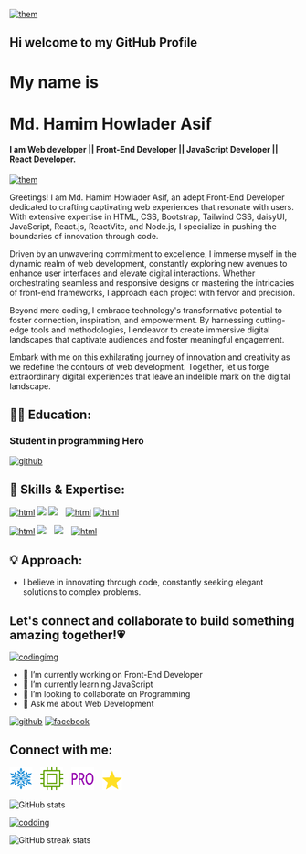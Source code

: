 [<img src='https://giffiles.alphacoders.com/215/215911.gif' alt='them'>](https://github.com/hamimWebDev)


## Hi welcome to my GitHub Profile
# My name is
#  Md. Hamim Howlader Asif
#### I am Web developer || Front-End Developer || JavaScript Developer || React Developer.
[<img src='https://scontent.fdac37-1.fna.fbcdn.net/v/t39.30808-6/428598392_370198812555478_1676015809113046400_n.png?_nc_cat=111&ccb=1-7&_nc_sid=783fdb&_nc_eui2=AeElMCghMH4gHtBKZCF2V8ENSWDoDWLpguhJYOgNYumC6Ai5enRIkmaLbEEqs7Aq7JDpRiIGrzU_pHsUfg6-uEHG&_nc_ohc=iIJV-uNH9dUAX9nsBG2&_nc_ht=scontent.fdac37-1.fna&oh=00_AfCfVhN4e7RC8lpENZXDi6TzGGf-t_Y5zit9tBhtIKAfvw&oe=65D50A95' alt='them'>](https://github.com/hamimWebDev)



Greetings! I am Md. Hamim Howlader Asif, an adept Front-End Developer dedicated to crafting captivating web experiences that resonate with users. With extensive expertise in HTML, CSS, Bootstrap, Tailwind CSS, daisyUI, JavaScript, React.js, ReactVite, and Node.js, I specialize in pushing the boundaries of innovation through code.

Driven by an unwavering commitment to excellence, I immerse myself in the dynamic realm of web development, constantly exploring new avenues to enhance user interfaces and elevate digital interactions. Whether orchestrating seamless and responsive designs or mastering the intricacies of front-end frameworks, I approach each project with fervor and precision.

Beyond mere coding, I embrace technology's transformative potential to foster connection, inspiration, and empowerment. By harnessing cutting-edge tools and methodologies, I endeavor to create immersive digital landscapes that captivate audiences and foster meaningful engagement.

Embark with me on this exhilarating journey of innovation and creativity as we redefine the contours of web development. Together, let us forge extraordinary digital experiences that leave an indelible mark on the digital landscape.
## 👨‍💻 Education:
### Student in programming Hero
[<img src='https://thebusinessblocks.com/wp-content/uploads/2021/07/lottie2-2.gif' alt='github'>](https://www.programming-hero.com/)

## 🚀 Skills & Expertise:

[<img src='https://cdn-icons-png.freepik.com/256/1051/1051277.png?uid=R138315582&ga=GA1.1.540724036.1706111289&semt=ais' alt='html' height='100'>](https://github.com/hamimWebDev) [<img src='https://cdn-icons-png.freepik.com/256/4248/4248044.png?uid=R138315582&ga=GA1.1.540724036.1706111289&semt=ais' height='100'>](https://github.com/hamimWebDev)  [<img src='https://upload.wikimedia.org/wikipedia/commons/thumb/b/b2/Bootstrap_logo.svg/640px-Bootstrap_logo.svg.png' height='100' style="margin-right: 10px;">](https://github.com/hamimWebDev) [<img src='https://encrypted-tbn0.gstatic.com/images?q=tbn:ANd9GcR_BuIzY141a5nIZoGEQkFYPN_f3bQddC4uu5ctRPO1Ftp6BNy_iV5foebwEIYesnZLA6c&usqp=CAU' alt='html' height='100' width='180'>](https://github.com/hamimWebDev) [<img src='https://encrypted-tbn0.gstatic.com/images?q=tbn:ANd9GcTr5hACZtx_hyuv7sD9koZAwNZI9IC56LAVscUPVnhWXknt0MyNmQz_cBeTvp50sFWGiB4&usqp=CAU' alt='html' height='100'>](https://github.com/hamimWebDev)

[<img src='https://miro.medium.com/v2/resize:fit:800/1*HYj2LVrV7kRiNPzgf_RAWg.png' alt='html' height='100'>](https://github.com/hamimWebDev) [<img src='https://www.devopsschool.com/blog/wp-content/uploads/2022/03/reactjs-benefits.jpg' height='100' style="margin-right: 10px;">](https://github.com/hamimWebDev)  [<img src='https://cdn.dribbble.com/users/1198445/screenshots/15064463/105628281-b86efa80-5e44-11eb-821c-87d5fddb9f8a_4x.png' height='100' style="margin-right: 10px;">](https://github.com/hamimWebDev) [<img src='https://blog.appsignal.com/_next/image?url=%2Fimages%2Fblog%2F2022-11%2Fnode19.png&w=3840&q=50' alt='html' height='100'>](https://github.com/hamimWebDev)


## 💡 Approach:

- I believe in innovating through code, constantly seeking elegant solutions to complex problems.

## Let's connect and collaborate to build something amazing together!💗


[<img src='https://cdn.dribbble.com/users/1162077/screenshots/3848914/media/7ed7d5ca074b48b328150e5a231e8d1f.gif' alt='codingimg'>](https://github.com/hamimWebDev)

- 🔭 I’m currently working on Front-End Developer 
- 🌱 I’m currently learning JavaScript 
- 👯 I’m looking to collaborate on Programming  
- 💬 Ask me about Web Development 


[<img src='https://cdn-icons-png.freepik.com/256/270/270798.png?ga=GA1.1.540724036.1706111289&semt=ais' alt='github' height='40'>](https://github.com/hamimWebDev)  [<img src='https://cdn-icons-png.freepik.com/256/2504/2504903.png?ga=GA1.1.540724036.1706111289&semt=ais' alt='facebook' height='40'>](https://www.facebook.com/Hamim.webDevloper) 


## Connect with me:

<a href='https://archiveprogram.github.com/'><img src='https://raw.githubusercontent.com/acervenky/animated-github-badges/master/assets/acbadge.gif' width='40' height='40'></a> <a href='https://docs.github.com/en/developers'><img src='https://raw.githubusercontent.com/acervenky/animated-github-badges/master/assets/devbadge.gif' width='40' height='40'></a> <a href='https://github.com/pricing'><img src='https://raw.githubusercontent.com/acervenky/animated-github-badges/master/assets/pro.gif' width='40' height='40'></a> <a href='https://stars.github.com/'><img src='https://raw.githubusercontent.com/acervenky/animated-github-badges/master/assets/starbadge.gif' width='35' height='35'></a> 



![GitHub stats](https://github-readme-stats.vercel.app/api?username=hamimWebDev&show_icons=true&count_private=true)  

 
 [<img src='https://i.pinimg.com/originals/81/17/8b/81178b47a8598f0c81c4799f2cdd4057.gif' alt='codding'>](https://github.com/hamimWebDev)


![GitHub streak stats](https://streak-stats.demolab.com/?user=hamimWebDev)  

